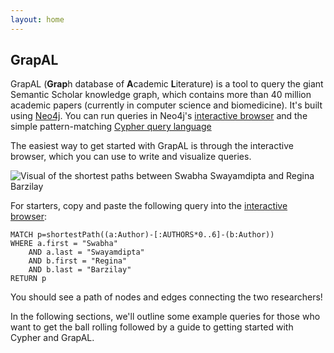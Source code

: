 ```yaml
---
layout: home
---
```

## GrapAL

GrapAL (**Grap**h database of **A**cademic **L**iterature) is a tool to query the giant Semantic Scholar knowledge graph, which contains more than 40 million academic papers (currently in computer science and biomedicine). It's built using [Neo4j](https://neo4j.com/). You can run queries in Neo4j's [interactive browser](https://neo4j.com/developer/guide-neo4j-browser/) and the simple pattern-matching [Cypher query language](https://neo4j.com/developer/cypher-query-language/)

The easiest way to get started with GrapAL is through the interactive browser, which you can use to write and visualize queries.

![Visual of the shortest paths between Swabha Swayamdipta and Regina Barzilay](https://allenai.github.io/grapal-website/assets/images/browser-example.png)

For starters, copy and paste the following query into the [interactive browser](http://grapal.allenai.org:7474/browser):
```
MATCH p=shortestPath((a:Author)-[:AUTHORS*0..6]-(b:Author)) 
WHERE a.first = "Swabha" 
    AND a.last = "Swayamdipta"
    AND b.first = "Regina" 
    AND b.last = "Barzilay"
RETURN p
```
You should see a path of nodes and edges connecting the two researchers! 

In the following sections, we'll outline some example queries for those who want to get the ball rolling followed by a guide to getting started with Cypher and GrapAL.